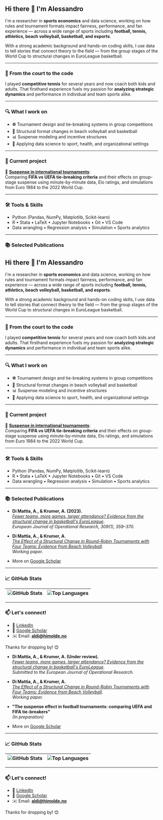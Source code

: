 ## Hi there 👋 I'm Alessandro

I'm a researcher in **sports economics** and data science, working on how rules and tournament formats impact fairness, performance, and fan experience — across a wide range of sports including **football, tennis, athletics, beach volleyball, basketball, and esports**.

With a strong academic background and hands-on coding skills, I use data to tell stories that connect theory to the field — from the group stages of the World Cup to structural changes in EuroLeague basketball.

---

### 🎾 From the court to the code

I played **competitive tennis** for several years and now coach both kids and adults. That firsthand experience fuels my passion for **analyzing strategic dynamics** and performance in individual and team sports alike.

---

### 🔍 What I work on

- ⚽️ Tournament design and tie-breaking systems in group competitions  
- 🏐 Structural format changes in beach volleyball and basketball  
- 📊 Suspense modeling and incentive structures  
- 🤖 Applying data science to sport, health, and organizational settings

---

### 🚀 Current project

🔗 [**Suspense in international tournaments**](https://github.com/AEGDDI/tiebreak_wc):  
Comparing **FIFA vs UEFA tie-breaking criteria** and their effects on group-stage suspense using minute-by-minute data, Elo ratings, and simulations from Euro 1984 to the 2022 World Cup.

---

### 🛠️ Tools & Skills

- Python (Pandas, NumPy, Matplotlib, Scikit-learn)
- R • Stata • LaTeX • Jupyter Notebooks • Git • VS Code
- Data wrangling • Regression analysis • Simulation • Sports analytics

---

### 📚 Selected Publications
## Hi there 👋 I'm Alessandro

I'm a researcher in **sports economics** and data science, working on how rules and tournament formats impact fairness, performance, and fan experience — across a wide range of sports including **football, tennis, athletics, beach volleyball, basketball, and esports**.

With a strong academic background and hands-on coding skills, I use data to tell stories that connect theory to the field — from the group stages of the World Cup to structural changes in EuroLeague basketball.

---

### 🎾 From the court to the code

I played **competitive tennis** for several years and now coach both kids and adults. That firsthand experience fuels my passion for **analyzing strategic dynamics** and performance in individual and team sports alike.

---

### 🔍 What I work on

- ⚽️ Tournament design and tie-breaking systems in group competitions  
- 🏐 Structural format changes in beach volleyball and basketball  
- 📊 Suspense modeling and incentive structures  
- 🤖 Applying data science to sport, health, and organizational settings

---

### 🚀 Current project

🔗 [**Suspense in international tournaments**](https://github.com/AEGDDI/tiebreak_wc):  
Comparing **FIFA vs UEFA tie-breaking criteria** and their effects on group-stage suspense using minute-by-minute data, Elo ratings, and simulations from Euro 1984 to the 2022 World Cup.

---

### 🛠️ Tools & Skills

- Python (Pandas, NumPy, Matplotlib, Scikit-learn)
- R • Stata • LaTeX • Jupyter Notebooks • Git • VS Code
- Data wrangling • Regression analysis • Simulation • Sports analytics

---

### 📚 Selected Publications

- **Di Mattia, A., & Krumer, A. (2023).**  
  [*Fewer teams, more games, larger attendance? Evidence from the structural change in basketball's EuroLeague*](https://www.sciencedirect.com/science/article/pii/S0377221723001683).  
  *European Journal of Operational Research, 309(1), 359–370.*

- **Di Mattia, A., & Krumer, A.**  
  [*The Effect of a Structural Change in Round-Robin Tournaments with Four Teams: Evidence from Beach Volleyball*](https://www.researchgate.net/publication/365996717_The_Effect_of_a_Structural_Change_in_Round-Robin_Tournaments_with_Four_Teams_Evidence_from_Beach_Volleyball).  
  *Working paper.*

- More on [Google Scholar](https://scholar.google.com/citations?user=Y39bRxoAAAAJ&hl=en&oi=ao)

---

### 📈 GitHub Stats

| ![GitHub Stats](https://github-readme-stats.vercel.app/api?username=AEGDDI&show_icons=true&theme=tokyonight&hide_title=true) | ![Top Languages](https://github-readme-stats.vercel.app/api/top-langs/?username=AEGDDI&layout=compact&theme=tokyonight) |
|:--:|:--:|

---

### 📫 Let's connect!

- 💼 [LinkedIn](https://www.linkedin.com/in/alessandro-di-mattia/)
- 🧾 [Google Scholar](https://scholar.google.com/citations?user=Y39bRxoAAAAJ&hl=en&oi=ao)
- ✉️ Email: **aldi@himolde.no**

Thanks for dropping by! 😊

- **Di Mattia, A., & Krumer, A. (Under review).**  
  [*Fewer teams, more games, larger attendance? Evidence from the structural change in basketball's EuroLeague*](https://scholar.google.com/citations?view_op=view_citation&hl=en&user=Y39bRxoAAAAJ&citation_for_view=Y39bRxoAAAAJ:2osOgNQ5qMEC).  
  *Submitted to the European Journal of Operational Research.*

- **Di Mattia, A., & Krumer, A.**  
  [*The Effect of a Structural Change in Round-Robin Tournaments with Four Teams: Evidence from Beach Volleyball*](https://www.researchgate.net/publication/365996717_The_Effect_of_a_Structural_Change_in_Round-Robin_Tournaments_with_Four_Teams_Evidence_from_Beach_Volleyball).  
  *Working paper.*

- **"The suspense effect in football tournaments: comparing UEFA and FIFA tie-breakers"**  
  *(In preparation)*

- More on [Google Scholar](https://scholar.google.com/citations?user=Y39bRxoAAAAJ&hl=en&oi=ao)

---

### 📈 GitHub Stats

| ![GitHub Stats](https://github-readme-stats.vercel.app/api?username=AEGDDI&show_icons=true&theme=tokyonight&hide_title=true) | ![Top Languages](https://github-readme-stats.vercel.app/api/top-langs/?username=AEGDDI&layout=compact&theme=tokyonight) |
|:--:|:--:|

---

### 📫 Let's connect!

- 💼 [LinkedIn](https://www.linkedin.com/in/alessandro-di-mattia/)
- 🧾 [Google Scholar](https://scholar.google.com/citations?user=Y39bRxoAAAAJ&hl=en&oi=ao)
- ✉️ Email: **aldi@himolde.no**

Thanks for dropping by! 😊
